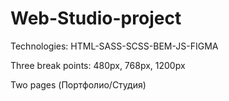 # Web-Studio-project

Technologies: HTML-SASS-SCSS-BEM-JS-FIGMA

Three break points: 480px, 768px, 1200px

Two pages (Портфолио/Студия)
